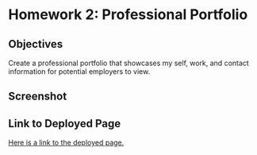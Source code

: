 # Homework 2: Professional Portfolio

## Objectives 

Create a professional portfolio that showcases my self, work, and contact information for potential employers to view. 

## Screenshot


## Link to Deployed Page

[Here is a link to the deployed page.](https://erikaosterbur.github.io/professional-portfolio/)